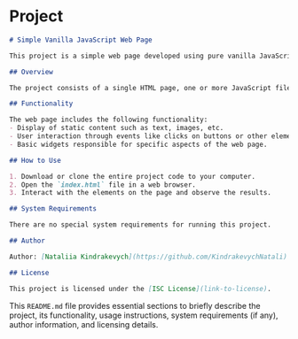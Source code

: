 # Project
```markdown
# Simple Vanilla JavaScript Web Page

This project is a simple web page developed using pure vanilla JavaScript without any frameworks or libraries.

## Overview

The project consists of a single HTML page, one or more JavaScript files, and possibly CSS for styling.

## Functionality

The web page includes the following functionality:
- Display of static content such as text, images, etc.
- User interaction through events like clicks on buttons or other elements.
- Basic widgets responsible for specific aspects of the web page.

## How to Use

1. Download or clone the entire project code to your computer.
2. Open the `index.html` file in a web browser.
3. Interact with the elements on the page and observe the results.

## System Requirements

There are no special system requirements for running this project.

## Author

Author: [Nataliia Kindrakevych](https://github.com/KindrakevychNatali)

## License

This project is licensed under the [ISC License](link-to-license).
```

This `README.md` file provides essential sections to briefly describe the project, its functionality, usage instructions, system requirements (if any), author information, and licensing details. 
